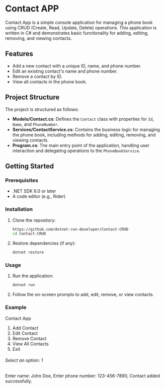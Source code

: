 # Contact APP

Contact App is a simple console application for managing a phone book using CRUD (Create, Read, Update, Delete) operations. This application is written in C# and demonstrates basic functionality for adding, editing, removing, and viewing contacts.

## Features

- Add a new contact with a unique ID, name, and phone number.
- Edit an existing contact's name and phone number.
- Remove a contact by ID.
- View all contacts in the phone book.

## Project Structure

The project is structured as follows:

- **Models/Contact.cs**: Defines the `Contact` class with properties for `Id`, `Name`, and `PhoneNumber`.
- **Services/ContactService.cs**: Contains the business logic for managing the phone book, including methods for adding, editing, removing, and viewing contacts.
- **Program.cs**: The main entry point of the application, handling user interaction and delegating operations to the `PhoneBookService`.

## Getting Started

### Prerequisites

- .NET SDK 6.0 or later
- A code editor (e.g., Rider)

### Installation

1. Clone the repository:

    ```sh
    https://github.com/dotnet-run-developer/Contact-CRUD
    cd Contact-CRUD
    ```

2. Restore dependencies (if any):

    ```sh
    dotnet restore
    ```

### Usage

1. Run the application:

    ```sh
    dotnet run
    ```

2. Follow the on-screen prompts to add, edit, remove, or view contacts.

### Example

Contact App

1. Add Contact
2. Edit Contact
3. Remove Contact
4. View All Contacts
5. Exit

###### Select an option: 1
Enter name: John Doe,
Enter phone number: 123-456-7890,
Contact added successfully.